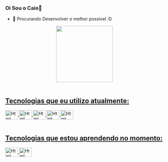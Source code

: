 ### Oi Sou o Caio👋

- 🔭 Procurando Desenvolver o melhor possivel :D  

<div align="center">
  <a href="https://github.com/CaioMathe">
  <img height="180em" src="https://github-readme-stats.vercel.app/api/top-langs/?username=CaioMathe&layout=compact&langs_count=7&theme=dark"/>
</div>
<div style="display: inline_block"><br>
    <h2>Tecnologias que eu utilizo atualmente:</h2>
    <img align="center" alt="Html" height="30" width="40" src="https://cdn.jsdelivr.net/gh/devicons/devicon/icons/html5/html5-original.svg">
    <img align="center" alt="Html" height="30" width="40" src="https://cdn.jsdelivr.net/gh/devicons/devicon/icons/css3/css3-original.svg">
    <img align="center" alt="Html" height="30" width="40" src="https://cdn.jsdelivr.net/gh/devicons/devicon/icons/javascript/javascript-original.svg">
  <img align="center" alt="Html" height="30" width="40" src="https://cdn.jsdelivr.net/gh/devicons/devicon/icons/git/git-original.svg">
  <img align="center" alt="Html" height="30" width="40" src="https://cdn.jsdelivr.net/gh/devicons/devicon/icons/github/github-original.svg">
</div>
  <div style="display: inline_block"><br>
    <h2>Tecnologias que estou aprendendo no momento:</h2>
    <img align="center" alt="Html" height="30" width="40" src="https://cdn.jsdelivr.net/gh/devicons/devicon/icons/react/react-original.svg">
    <img align="center" alt="Html" height="30" width="40" src="https://cdn.jsdelivr.net/gh/devicons/devicon/icons/vuejs/vuejs-original.svg">
</div>

